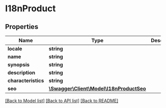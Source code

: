 # I18nProduct

## Properties
Name | Type | Description | Notes
------------ | ------------- | ------------- | -------------
**locale** | **string** |  | 
**name** | **string** |  | 
**synopsis** | **string** |  | [optional] 
**description** | **string** |  | [optional] 
**characteristics** | **string** |  | [optional] 
**seo** | [**\Swagger\Client\Model\I18nProductSeo**](I18nProductSeo.md) |  | [optional] 

[[Back to Model list]](../README.md#documentation-for-models) [[Back to API list]](../README.md#documentation-for-api-endpoints) [[Back to README]](../README.md)


